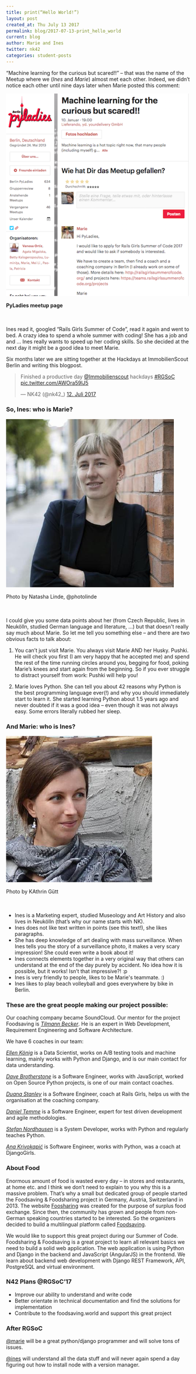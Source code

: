 ```yaml
---
title: print(“Hello World!”)
layout: post
created_at: Thu July 13 2017
permalink: blog/2017-07-13-print_hello_world
current: blog
author: Marie and Ines
twitter: nk42
categories: student-posts
---
```


“Machine learning for the curious but scared!!” – that was the name of the Meetup where we  (_Ines_ and _Marie_) almost met each other. Indeed, we didn’t notice each other until nine days later when Marie posted this comment:

![Team nk42](/img/blog/2017/meetup_screenshot.png)
<div class="image-credits"><b>PyLadies meetup page</b></div>

<br>
<br>

Ines read it, googled “Rails Girls Summer of Code”, read it again and went to bed. A crazy idea to spend a whole summer with coding! She has a job and and … Ines really wants to speed up her coding skills. So she decided at the next day it might be a good idea to meet Marie. 

Six months later we are sitting together at the Hackdays at ImmobilienScout Berlin and writing this blogpost. 

<blockquote class="twitter-tweet" data-lang="de"><p lang="en" dir="ltr">Finished a productive day <a href="https://twitter.com/Immobilienscout">@Immobilienscout</a> hackdays <a href="https://twitter.com/hashtag/RGSoC?src=hash">#RGSoC</a> <a href="https://t.co/AWOra59lJ5">pic.twitter.com/AWOra59lJ5</a></p>&mdash; NK42 (@nk42_) <a href="https://twitter.com/nk42_/status/885208850152001536">12. Juli 2017</a></blockquote>



### So, Ines: who is Marie?

![Team nk42](/img/blog/2017/marie.jpg)
<div class="image-credits"> Photo by Natasha Linde, @photolinde</div>

<br>
<br>

I could give you some data points about her (from Czech Republic, lives in Neukölln, studied German language and literature, ...) but that doesn't really say much about Marie. So let me tell you something else – and there are two obvious facts to talk about:

1. You can’t just visit Marie. You always visit Marie AND her Husky. Pushki. He will check you first (I am very happy that he accepted me) and spend the rest of the time running circles around you, begging for food, poking Marie’s knees and start again from the beginning. So if you ever struggle to distract yourself from work: Pushki will help you!

2. Marie loves Python. She can tell you about 42 reasons why Python is the best programming language ever(!) and why you should immediately start to learn it. She started learning Python about 1.5 years ago and never doubted if it was a good idea – even though it was not always easy. Some errors literally rubbed her sleep.



### And Marie: who is Ines?

![Team nk42](/img/blog/2017/ines.jpg)
<div class="image-credits"> Photo by KAthrin Gütt</div>

<br>
<br>

* Ines is a Marketing expert, studied Museology and Art History and also lives in Neukölln (that’s why our name starts with NK).
* Ines does not like text written in points (see this text!), she likes paragraphs.
* She has deep knowledge of art dealing with mass surveillance. When Ines tells you the story of a surveillance photo, it makes a very scary impression! She could even write a book about it!
* Ines connects elements together in a very original way that others can understand at the end of the day purely by accident. No idea how it is possible, but it works! Isn’t that impressive?! :p
* Ines is very friendly to people, likes to be Marie's teammate. :)
* Ines likes to play beach volleyball and goes everywhere by bike in Berlin.



### These are the great people making our project possible:

Our coaching company became SoundCloud. Our mentor for the project Foodsaving is *[Tilmann Becker](https://github.com/tiltec)*. He is an expert in Web Development, Requirement Engineering and Software Architecture.

We have 6 coaches in our team:

*[Ellen König](https://github.com/ellenkoenig)* is a Data Scientist, works on A/B testing tools and machine learning, mainly works with Python and Django, and is our main contact for data understanding.

*[Dave Brotherstone](https://github.com/bruderstein)* is a Software Engineer, works with JavaScript, worked on Open Source Python projects, is one of our main contact coaches.

*[Duana Stanley](https://github.com/starkcoffee)* is a Software Engineer, coach at Rails Girls, helps us with the organisation at the coaching company.

*[Daniel Temme](https://github.com/dmt)* is a Software Engineer, expert for test driven development and agile methodologies.

*[Stefan Nordhausen](https://github.com/snordhausen)* is a System Developer, works with Python and regularly teaches Python.

*[Ana Krivokapić](https://github.com/infraredgirl)* is Software Engineer, works with Python, was a coach at DjangoGirls.



### About Food

Enormous amount of food is wasted every day – in stores and restaurants, at home etc. and I think we don’t need to explain to you why this is a massive problem. That’s why a small but dedicated group of people started the Foodsaving & Foodsharing project in Germany, Austria, Switzerland in 2013. The website <a href="https://foodsharing.de/">Foosharing</a> was created for the purpose of surplus food exchange. Since then, the community has grown and people from non-German speaking countries started to be interested. So the organizers decided to build a multilingual platform called <a href="https://foodsaving.world">Foodsaving</a>. 

We would like to support this great project during our Summer of Code. Foodsharing & Foodsaving is a great project to learn all relevant basics we need to build a solid web application. The web application is using Python and Django in the backend and JavaScript (AngularJS) in the frontend. We learn about backend web development with Django REST Framework, API, PostgreSQL and virtual environment. 



### N42 Plans @RGSoC’17

* Improve our ability to understand and write code 
* Better orientate in technical documentation and find the solutions for implementation 
* Contribute to the foodsaving.world and support this great project



### After RGSoC

<a href="https://github.com/mddemarie">@marie</a> will be a great python/django programmer and will solve tons of issues. 

<a href="https://github.com/id-gue">@ines</a> will understand all the data stuff and will never again spend a day figuring out how to install node with a version manager. 
